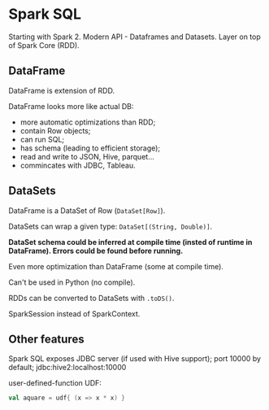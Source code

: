 # Spark SQL

Starting with Spark 2.
Modern API - Dataframes and Datasets. 
Layer on top of Spark Core (RDD).

## DataFrame

DataFrame is extension of RDD.
  
DataFrame looks more like actual DB:
  - more automatic optimizations than RDD;
  - contain Row objects;
  - can run SQL;
  - has schema (leading to efficient storage);
  - read and write to JSON, Hive, parquet...
  - commincates with JDBC, Tableau.

## DataSets

DataFrame is a DataSet of Row (`DataSet[Row]`).

DataSets can wrap a given type: `DataSet[(String, Double)]`.

**DataSet schema could be inferred at compile time (insted of runtime in DataFrame). Errors could be found before running.**

Even more optimization than DataFrame (some at compile time).

Can't be used in Python (no compile).

RDDs can be converted to DataSets with `.toDS()`.

SparkSession instead of SparkContext.

## Other features

Spark SQL exposes JDBC server (if used with Hive support);
port 10000 by default;
jdbc:hive2:localhost:10000

user-defined-function UDF:

```scala
val aquare = udf{ (x => x * x) }
```

